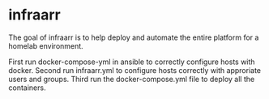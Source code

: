 # infraarr
The goal of infraarr is to help deploy and automate the entire platform for a homelab environment.

First run docker-compose-yml in ansible to correctly configure hosts with docker.
Second run infraarr.yml to configure hosts correctly with approriate users and groups.
Third run the docker-compose.yml file to deploy all the containers.
